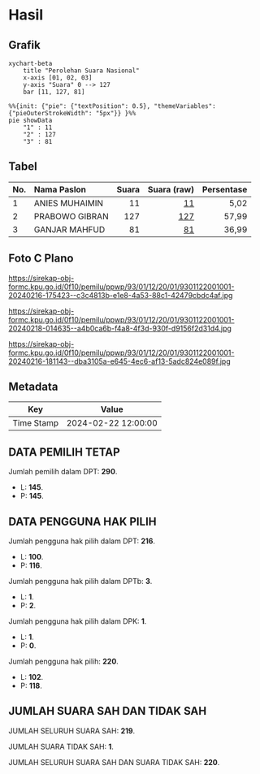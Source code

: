 # Hasil

## Grafik

```mermaid
xychart-beta
    title "Perolehan Suara Nasional"
    x-axis [01, 02, 03]
    y-axis "Suara" 0 --> 127
    bar [11, 127, 81]
```

```mermaid
%%{init: {"pie": {"textPosition": 0.5}, "themeVariables": {"pieOuterStrokeWidth": "5px"}} }%%
pie showData
    "1" : 11
    "2" : 127
    "3" : 81
```

## Tabel

| No. | Nama Paslon    | Suara | Suara (raw) | Persentase |
|:--- |:-------------- | -----:| -----------:| ----------:|
| 1   | ANIES MUHAIMIN | 11    | [11][p-1]   | 5,02       |
| 2   | PRABOWO GIBRAN | 127   | [127][p-2]  | 57,99      |
| 3   | GANJAR MAHFUD  | 81    | [81][p-3]   | 36,99      |


[p-1]: https://github.com/gigit-pemilu/pemilu-2024/blob/main/pilpres/hitung-suara/sub/93-papua-selatan/sub/01-merauke/sub/12-naukenjerai/sub/2001-kuler/sub/001-tps/sub/paslon-1.txt
[p-2]: https://github.com/gigit-pemilu/pemilu-2024/blob/main/pilpres/hitung-suara/sub/93-papua-selatan/sub/01-merauke/sub/12-naukenjerai/sub/2001-kuler/sub/001-tps/sub/paslon-2.txt
[p-3]: https://github.com/gigit-pemilu/pemilu-2024/blob/main/pilpres/hitung-suara/sub/93-papua-selatan/sub/01-merauke/sub/12-naukenjerai/sub/2001-kuler/sub/001-tps/sub/paslon-3.txt

## Foto C Plano

https://sirekap-obj-formc.kpu.go.id/0f10/pemilu/ppwp/93/01/12/20/01/9301122001001-20240216-175423--c3c4813b-e1e8-4a53-88c1-42479cbdc4af.jpg

https://sirekap-obj-formc.kpu.go.id/0f10/pemilu/ppwp/93/01/12/20/01/9301122001001-20240218-014635--a4b0ca6b-f4a8-4f3d-930f-d9156f2d31d4.jpg

https://sirekap-obj-formc.kpu.go.id/0f10/pemilu/ppwp/93/01/12/20/01/9301122001001-20240216-181143--dba3105a-e645-4ec6-af13-5adc824e089f.jpg


## Metadata

| Key        | Value               |
| ---------- | ------------------- |
| Time Stamp | 2024-02-22 12:00:00 |


## DATA PEMILIH TETAP

Jumlah pemilih dalam DPT: **290**.
 * L: **145**.
 * P: **145**.

## DATA PENGGUNA HAK PILIH

Jumlah pengguna hak pilih dalam DPT: **216**.
 * L: **100**.
 * P: **116**.

Jumlah pengguna hak pilih dalam DPTb: **3**.
 * L: **1**.
 * P: **2**.

Jumlah pengguna hak pilih dalam DPK: **1**.
 * L: **1**.
 * P: **0**.

Jumlah pengguna hak pilih: **220**.
 * L: **102**.
 * P: **118**.

## JUMLAH SUARA SAH DAN TIDAK SAH

JUMLAH SELURUH SUARA SAH: **219**.

JUMLAH SUARA TIDAK SAH: **1**.

JUMLAH SELURUH SUARA SAH DAN SUARA TIDAK SAH: **220**.


